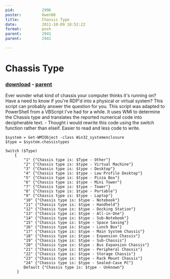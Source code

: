 ```yaml
---
pid:            2996
poster:         Owen08
title:          Chassis Type
date:           2011-10-09 18:52:22
format:         posh
parent:         2941
parent:         2941

---
```


# Chassis Type

### [download](2996.ps1) - [parent](2941.md)

Ever wonder what kind of chassis your computer thinks it's running on? Have a need to know if you're RDP'd into a physical or virtual system? This script can probably answer the question for you. This script was adapted to PowerShell from a VBScript I've had for a while. It uses WMI to determine the Chassis type and translates the reported numerical code into decipherable text. - Thought i would rewrite this code using the switch function rather than elseif. Easier to read and less code to write.

```posh
$system = Get-WMIObject -class Win32_systemenclosure
$type = $system.chassistypes

Switch ($Type)
    {
        "1" {"Chassis type is: $Type - Other"}
        "2" {"Chassis type is: $type - Virtual Machine"}
        "3" {"Chassis type is: $type - Desktop"}
        "4" {"Chassis type is: $type - Low Profile Desktop"}
        "5" {"Chassis type is: $type - Pizza Box"}
        "6" {"Chassis type is: $type - Mini Tower"}
        "7" {"Chassis type is: $type - Tower"}
        "8" {"Chassis type is: $type - Portable"}
        "9" {"Chassis type is: $type - Laptop"}
        "10" {"Chassis type is: $type - Notebook"}
        "11" {"Chassis type is: $type - Handheld"}
        "12" {"Chassis type is: $type - Docking Station"}
        "13" {"Chassis type is: $type - All-in-One"}
        "14" {"Chassis type is: $type - Sub-Notebook"}
        "15" {"Chassis type is: $type - Space Saving"}
        "16" {"Chassis type is: $type - Lunch Box"}
        "17" {"Chassis type is: $type - Main System Chassis"}
        "18" {"Chassis type is: $type - Expansion Chassis"}
        "19" {"Chassis type is: $type - Sub-Chassis"}
        "20" {"Chassis type is: $type - Bus Expansion Chassis"}
        "21" {"Chassis type is: $type - Peripheral Chassis"}
        "22" {"Chassis type is: $type - Storage Chassis"}
        "23" {"Chassis type is: $type - Rack Mount Chassis"}
        "24" {"Chassis type is: $type - Sealed-Case PC"}
        Default {"Chassis type is: $type - Unknown"}
     }
```
